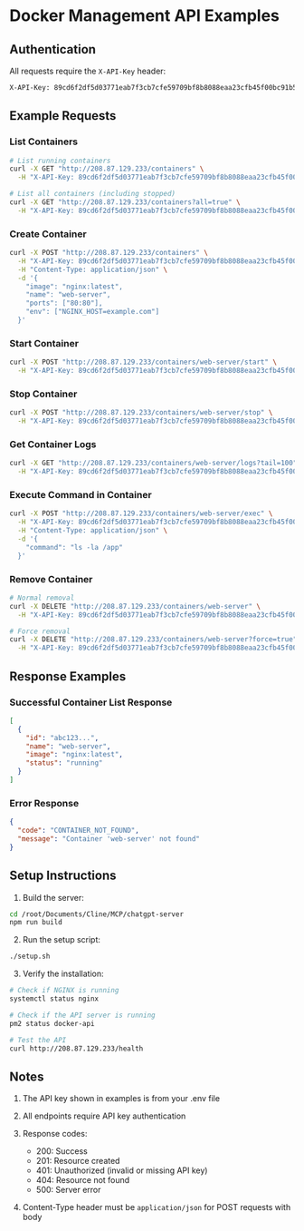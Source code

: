 # Docker Management API Examples

## Authentication

All requests require the `X-API-Key` header:

```bash
X-API-Key: 89cd6f2df5d03771eab7f3cb7cfe59709bf8b8088eaa23cfb45f00bc91b51375
```

## Example Requests

### List Containers
```bash
# List running containers
curl -X GET "http://208.87.129.233/containers" \
  -H "X-API-Key: 89cd6f2df5d03771eab7f3cb7cfe59709bf8b8088eaa23cfb45f00bc91b51375"

# List all containers (including stopped)
curl -X GET "http://208.87.129.233/containers?all=true" \
  -H "X-API-Key: 89cd6f2df5d03771eab7f3cb7cfe59709bf8b8088eaa23cfb45f00bc91b51375"
```

### Create Container
```bash
curl -X POST "http://208.87.129.233/containers" \
  -H "X-API-Key: 89cd6f2df5d03771eab7f3cb7cfe59709bf8b8088eaa23cfb45f00bc91b51375" \
  -H "Content-Type: application/json" \
  -d '{
    "image": "nginx:latest",
    "name": "web-server",
    "ports": ["80:80"],
    "env": ["NGINX_HOST=example.com"]
  }'
```

### Start Container
```bash
curl -X POST "http://208.87.129.233/containers/web-server/start" \
  -H "X-API-Key: 89cd6f2df5d03771eab7f3cb7cfe59709bf8b8088eaa23cfb45f00bc91b51375"
```

### Stop Container
```bash
curl -X POST "http://208.87.129.233/containers/web-server/stop" \
  -H "X-API-Key: 89cd6f2df5d03771eab7f3cb7cfe59709bf8b8088eaa23cfb45f00bc91b51375"
```

### Get Container Logs
```bash
curl -X GET "http://208.87.129.233/containers/web-server/logs?tail=100" \
  -H "X-API-Key: 89cd6f2df5d03771eab7f3cb7cfe59709bf8b8088eaa23cfb45f00bc91b51375"
```

### Execute Command in Container
```bash
curl -X POST "http://208.87.129.233/containers/web-server/exec" \
  -H "X-API-Key: 89cd6f2df5d03771eab7f3cb7cfe59709bf8b8088eaa23cfb45f00bc91b51375" \
  -H "Content-Type: application/json" \
  -d '{
    "command": "ls -la /app"
  }'
```

### Remove Container
```bash
# Normal removal
curl -X DELETE "http://208.87.129.233/containers/web-server" \
  -H "X-API-Key: 89cd6f2df5d03771eab7f3cb7cfe59709bf8b8088eaa23cfb45f00bc91b51375"

# Force removal
curl -X DELETE "http://208.87.129.233/containers/web-server?force=true" \
  -H "X-API-Key: 89cd6f2df5d03771eab7f3cb7cfe59709bf8b8088eaa23cfb45f00bc91b51375"
```

## Response Examples

### Successful Container List Response
```json
[
  {
    "id": "abc123...",
    "name": "web-server",
    "image": "nginx:latest",
    "status": "running"
  }
]
```

### Error Response
```json
{
  "code": "CONTAINER_NOT_FOUND",
  "message": "Container 'web-server' not found"
}
```

## Setup Instructions

1. Build the server:
```bash
cd /root/Documents/Cline/MCP/chatgpt-server
npm run build
```

2. Run the setup script:
```bash
./setup.sh
```

3. Verify the installation:
```bash
# Check if NGINX is running
systemctl status nginx

# Check if the API server is running
pm2 status docker-api

# Test the API
curl http://208.87.129.233/health
```

## Notes

1. The API key shown in examples is from your .env file
2. All endpoints require API key authentication
3. Response codes:
   - 200: Success
   - 201: Resource created
   - 401: Unauthorized (invalid or missing API key)
   - 404: Resource not found
   - 500: Server error

4. Content-Type header must be `application/json` for POST requests with body